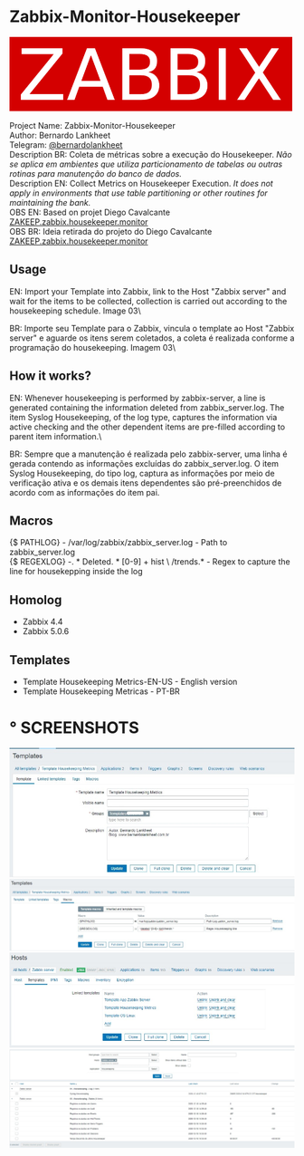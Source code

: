 # Zabbix-Monitor-Housekeeper
![alt tag](/img/zabbix_logo.png)

Project Name: Zabbix-Monitor-Housekeeper\
Author: Bernardo Lankheet\
Telegram: [@bernardolankheet](https://t.me/bernardolankheet)\
Description BR: Coleta de métricas sobre a execução do Housekeeper. *Não se aplica em ambientes que utiliza particionamento de tabelas ou outras rotinas para manutenção do banco de dados.*\
Description EN: Collect Metrics on Housekeeper Execution. *It does not apply in environments that use table partitioning or other routines for maintaining the bank.*\
OBS EN: Based on projet Diego Cavalcante [ZAKEEP.zabbix.housekeeper.monitor](https://github.com/suportecavalcante/zabbix.templates/tree/master/linux/ZAKEEP.zabbix.housekeeper.monitor)\
OBS BR: Ideia retirada do projeto do Diego Cavalcante [ZAKEEP.zabbix.housekeeper.monitor](https://github.com/suportecavalcante/zabbix.templates/tree/master/linux/ZAKEEP.zabbix.housekeeper.monitor)

## Usage
EN: Import your Template into Zabbix, link to the Host "Zabbix server" and wait for the items to be collected, collection is carried out according to the housekeeping schedule. Image 03\

BR: Importe seu Template para o Zabbix, vincula o template ao Host "Zabbix server" e aguarde os itens serem coletados, a coleta é realizada conforme a programação do housekeeping. Imagem 03\

## How it works?
EN: Whenever housekeeping is performed by zabbix-server, a line is generated containing the information deleted from zabbix_server.log. The item Syslog Housekeeping, of the log type, captures the information via active checking and the other dependent items are pre-filled according to parent item information.\

BR: Sempre que a manutenção é realizada pelo zabbix-server, uma linha é gerada contendo as informações excluídas do zabbix_server.log. O item Syslog Housekeeping, do tipo log, captura as informações por meio de verificação ativa e os demais itens dependentes são pré-preenchidos de acordo com as informações do item pai.

## Macros
{$ PATHLOG} - /var/log/zabbix/zabbix_server.log - Path to zabbix_server.log\
{$ REGEXLOG} -. * Deleted. * [0-9] + hist \ /trends.* - Regex to capture the line for housekepping inside the log

## Homolog
* Zabbix 4.4
* Zabbix 5.0.6

## Templates
* Template Housekeeping Metrics-EN-US - English version
* Template Housekeeping Metricas - PT-BR

# ° SCREENSHOTS

![alt tag](/img/01.jpg)
![alt tag](/img/02.jpg)
![alt tag](/img/03.jpg)
![alt tag](/img/04.jpg)